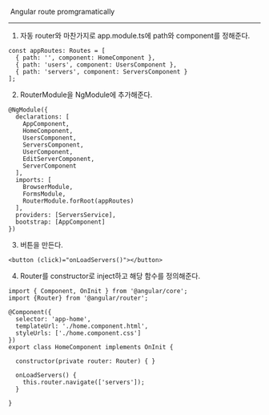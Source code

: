 ​										Angular route promgramatically

------

1. 자동 router와 마찬가지로 app.module.ts에 path와 component를 정해준다.

```
const appRoutes: Routes = [
  { path: '', component: HomeComponent },
  { path: 'users', component: UsersComponent },
  { path: 'servers', component: ServersComponent }
];
```

2. RouterModule을 NgModule에 추가해준다.

```
@NgModule({
  declarations: [
    AppComponent,
    HomeComponent,
    UsersComponent,
    ServersComponent,
    UserComponent,
    EditServerComponent,
    ServerComponent
  ],
  imports: [
    BrowserModule,
    FormsModule,
    RouterModule.forRoot(appRoutes)
  ],
  providers: [ServersService],
  bootstrap: [AppComponent]
})
```

3. 버튼을 만든다. 

```
<button (click)="onLoadServers()"></button>
```

4. Router를 constructor로 inject하고 해당 함수를 정의해준다.

```
import { Component, OnInit } from '@angular/core';
import {Router} from '@angular/router';

@Component({
  selector: 'app-home',
  templateUrl: './home.component.html',
  styleUrls: ['./home.component.css']
})
export class HomeComponent implements OnInit {

  constructor(private router: Router) { }

  onLoadServers() {
    this.router.navigate(['servers']);
  }

}

```

